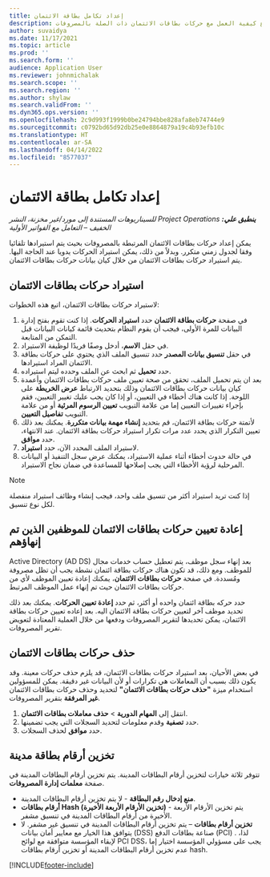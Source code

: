 ```yaml
---
title: إعداد تكامل بطاقة الائتمان
description: يشرح هذا الموضوع كيفية العمل مع حركات بطاقات الائتمان ذات الصلة بالمصروفات.
author: suvaidya
ms.date: 11/17/2021
ms.topic: article
ms.prod: ''
ms.search.form: ''
audience: Application User
ms.reviewer: johnmichalak
ms.search.scope: ''
ms.search.region: ''
ms.author: shylaw
ms.search.validFrom: ''
ms.dyn365.ops.version: ''
ms.openlocfilehash: 2c9d993f1999b0be24794bbe828afa8eb74744e9
ms.sourcegitcommit: c0792bd65d92db25e0e8864879a19c4b93efb10c
ms.translationtype: HT
ms.contentlocale: ar-SA
ms.lasthandoff: 04/14/2022
ms.locfileid: "8577037"
---
```

# <a name="set-up-credit-card-integration"></a>إعداد تكامل بطاقة الائتمان

_**ينطبق علي:** ‏‫Project Operations للسيناريوهات المستندة إلى مورد/غير مخزنة‬، ‏‫النشر الخفيف – التعامل مع الفواتير الأولية‬_

يمكن إعداد حركات بطاقات الائتمان المرتبطة بالمصروفات بحيث يتم استيرادها تلقائيا وفقا لجدول زمني متكرر. وبدلاً من ذلك، يمكن استيراد الحركات يدويا عند الحاجة اليها. يتم استيراد حركات بطاقات الائتمان من خلال كيان بيانات حركات بطاقات الائتمان.

## <a name="import-credit-card-transactions"></a>استيراد حركات بطاقات الائتمان

لاستيراد حركات بطاقات الائتمان، اتبع هذه الخطوات:

1. في صفحة **حركات بطاقة الائتمان** حدد **استيراد الحركات**. إذا كنت تقوم بفتح إدارة البيانات للمرة الأولى، فيجب أن يقوم النظام بتحديث قائمة كيانات البيانات قبل التمكن من المتابعة.
2. في حقل **الاسم**، أدخل وصفًا فريدًا لوظيفة الاستيراد.
3. في حقل **تنسيق بيانات المصدر** حدد تنسيق الملف الذي يحتوي على حركات بطاقة الائتمان المراد استيرادها.
4. حدد **تحميل** ثم ابحث عن الملف وحدده ليتم استيراده.
5. بعد ان يتم تحميل الملف، تحقق من صحة تعيين ملف حركات بطاقات الائتمان وأعمدة كيان بيانات حركات بطاقات الائتمان وذلك بتحديد الارتباط **عرض الخريطة** على اللوحة. إذا كانت هناك أخطاء في التعيين، أو إذا كان يجب عليك تغيير التعيين، فقم بإجراء تغييرات التعيين إما من علامة التبويب **تعيين الرسوم المرئية** أو من علامة التبويب **تفاصيل التعيين**.
6. لأتمتة حركات بطاقة الائتمان، قم بتحديد **إنشاء مهمة بيانات متكررة**. يمكنك بعد ذلك تعيين التكرار الذي يحدد عدد مرات تكرار استيراد حركات بطاقة الائتمان. عند الانتهاء، حدد **موافق**.
7. لاستيراد الملف المحدد الآن، حدد **استيراد**.
8. في حالة حدوث أخطاء أثناء عملية الاستيراد، يمكنك عرض سجل التنفيذ أو البيانات المرحلية لرؤية الأخطاء التي يجب إصلاحها للمساعدة في ضمان نجاح الاستيراد.

> [!NOTE]
> إذا كنت تريد استيراد أكثر من تنسيق ملف واحد، فيجب إنشاء وظائف استيراد منفصلة لكل نوع تنسيق.

## <a name="reassign-the-credit-card-transactions-for-terminated-employees"></a>إعادة تعيين حركات بطاقات الائتمان للموظفين الذين تم إنهاؤهم

بعد إنهاء سجل موظف، يتم تعطيل حساب ‏‫خدمات مجال Active Directory (AD DS)‬ للموظف. ومع ذلك، قد تكون هناك حركات بطاقة ائتمان نشطة يجب أن تظل مصروفة ومُسددة. في صفحة **حركات بطاقات الائتمان**، يمكنك إعادة تعيين الموظف لأي من حركات بطاقات الائتمان حيث تم إنهاء عمل الموظف المرتبط.

حدد حركه بطاقة ائتمان واحده أو أكثر، ثم حدد **إعادة تعيين الحركات**. يمكنك بعد ذلك تحديد موظف آخر لتعيين حركات بطاقة الائتمان اليه. بعد إعاده تعيين حركات بطاقة الائتمان، يمكن تحديدها لتقرير المصروفات ودفعها من خلال العملية المعتادة لتعويض تقرير المصروفات.

## <a name="delete-credit-card-transactions"></a>حذف حركات بطاقات الائتمان 

في بعض الأحيان، بعد استيراد حركات بطاقات الائتمان، قد يلزم حذف حركات معينة. وقد يكون ذلك بسبب أن المعاملات هي تكرارات أو لأن البيانات غير دقيقة. يمكن للمسؤولين استخدام ميزة **"حذف حركات بطاقات الائتمان"** لتحديد وحذف حركات بطاقات الائتمان **غير المرفقة** بتقرير المصروفات. 

1. انتقل إلى **المهام الدورية** > **حذف معاملات بطاقات الائتمان**.
2. حدد **تصفية** وقدم معلومات لتحديد السجلات التي يجب تضمينها.
3. حدد **موافق** لحذف السجلات. 

## <a name="storing-credit-card-numbers"></a>تخزين أرقام بطاقة مدينة

تتوفر ثلاثة خيارات لتخزين أرقام البطاقات المدينة. يتم تخزين أرقام البطاقات المدينة في صفحة **معلمات إدارة المصروفات**.

- **منع إدخال رقم البطاقة** - لا يتم تخزين أرقام البطاقات المدينة.
- **أرقام بطاقات Hash (تخزين الأرقام الأربعة الأخيرة)** - يتم تخزين الأرقام الأربعة الأخيرة من أرقام البطاقات المدينة في تنسيق مشفر.
- **تخزين أرقام بطاقات** – يتم تخزين أرقام البطاقات المدينة في تنسيق غير مشفر. لا يتوافق هذا الخيار مع معايير أمان بيانات (DSS) صناعة بطاقات الدفع (PCI) . لذا، لإبقاء المؤسسة متوافقة مع لوائح PCI DSS، يجب على مسؤولي المؤسسة اختيار إما عدم تخزين أرقام البطاقات المدينة أو تخزين أرقام بطاقات hash.

[!INCLUDE[footer-include](../includes/footer-banner.md)]

